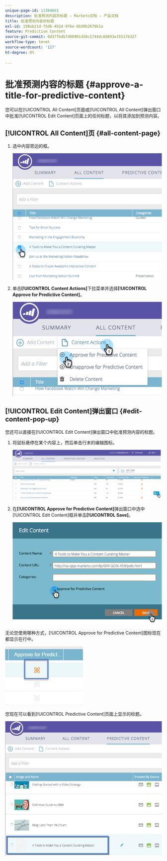 ```yaml
---
unique-page-id: 11384661
description: 批准预测内容的标题 — Marketo文档 — 产品文档
title: 批准预测内容的标题
exl-id: 158ab21d-f5d6-452d-976e-8b50b2670b1a
feature: Predictive Content
source-git-commit: 0d37fbdb7d08901458c1744dc68893e155176327
workflow-type: tm+mt
source-wordcount: '117'
ht-degree: 0%

---
```


# 批准预测内容的标题 {#approve-a-title-for-predictive-content}

您可以在[!UICONTROL All Content]页面或[!UICONTROL All Content]弹出窗口中批准[!UICONTROL Edit Content]页面上的任何标题，以将其添加到预测内容。

## [!UICONTROL All Content]页 {#all-content-page}

1. 选中内容旁边的框。

   ![](assets/image2017-10-3-9-3a9-3a47.png)

1. 单击&#x200B;**[!UICONTROL Content Actions]**&#x200B;下拉菜单并选择&#x200B;**[!UICONTROL Approve for Predictive Content]**。

   ![](assets/image2017-10-3-9-3a10-3a31.png)

## [!UICONTROL Edit Content]弹出窗口 {#edit-content-pop-up}

您还可以直接在[!UICONTROL Edit Content]弹出窗口中批准预测内容的标题。

1. 将鼠标悬停在某个内容上，然后单击行末的编辑图标。

   ![](assets/image2017-10-3-9-3a14-3a55.png)

1. 在&#x200B;**[!UICONTROL Approve for Predictive Content]**&#x200B;弹出窗口中选中[!UICONTROL Edit Content]框并单击&#x200B;**[!UICONTROL Save]**。

   ![](assets/image2017-10-3-9-3a15-3a35.png)

无论您使用哪种方式，[!UICONTROL Approve for Predictive Content]图标现在都显示在行中。

![](assets/five.png)

您现在可以看到[!UICONTROL Predictive Content]页面上显示的标题。

![](assets/image2017-10-3-9-3a16-3a45.png)
